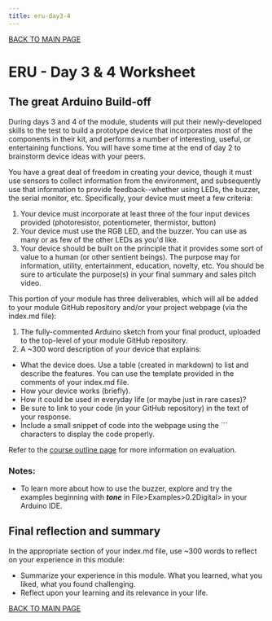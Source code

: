 ```yaml
---
title: eru-day3-4
---
```


[BACK TO MAIN PAGE](index.md)

# ERU - Day 3 & 4 Worksheet

## The great Arduino Build-off
During days 3 and 4 of the module, students will put their newly-developed skills to the test to build a prototype device that incorporates most of the components in their kit, and performs a number of interesting, useful, or entertaining functions. You will have some time at the end of day 2 to brainstorm device ideas with your peers. 

You have a great deal of freedom in creating your device, though it must use sensors to collect information from the environment, and subsequently use that information to provide feedback--whether using LEDs, the buzzer, the serial monitor, etc. Specifically, your device must meet a few criteria: 
1. Your device must incorporate at least three of the four input devices provided (photoresistor, potentiometer, thermistor, button)
2. Your device must use the RGB LED, and the buzzer. You can use as many or as few of the other LEDs as you'd like. 
3. Your device should be built on the principle that it provides some sort of value to a human (or other sentient beings). The purpose may for information, utility, entertainment, education, novelty, etc. You should be sure to articulate the purpose(s) in your final summary and sales pitch video. 

This portion of your module has three deliverables, which will all be added to your module GitHub repository and/or your project webpage (via the index.md file):
1. The fully-commented Arduino sketch from your final product, uploaded to the top-level of your module GitHub repository.
2. A ~300 word description of your device that explains:
- What the device does. Use a table (created in markdown) to list and describe the features. You can use the template provided in the comments of your index.md file. 
- How your device works (briefly).
- How it could be used in everyday life (or maybe just in rare cases)? 
- Be sure to link to your code (in your GitHub repository) in the text of your response.
- Include a small snippet of code into the webpage using the \``` characters to display the code properly. 

Refer to the [course outline page](eru-outline.md) for more information on evaluation. 

### Notes: 
- To learn more about how to use the buzzer, explore and try the examples beginning with ***tone*** in File>Examples>0.2Digital> in your Arduino IDE. 


## Final reflection and summary 
In the appropriate section of your index.md file, use ~300 words to reflect on your experience in this module:
- Summarize your experience in this module. What you learned, what you liked, what you found challenging.
- Reflect upon your learning and its relevance in your life.



[BACK TO MAIN PAGE](index.md)

